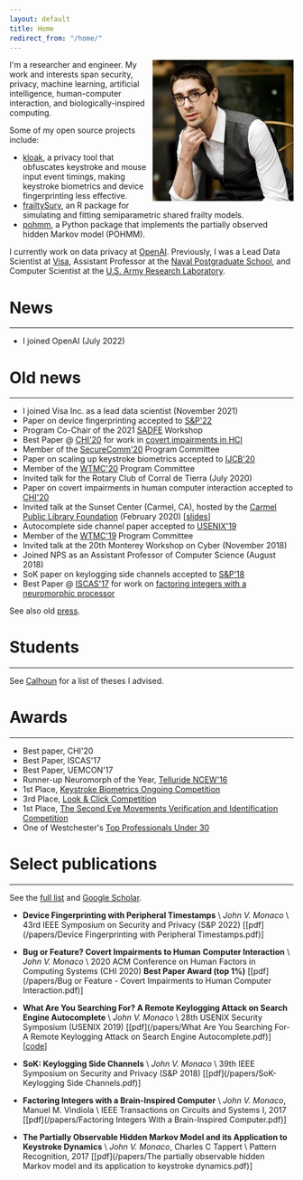 ```yaml
---
layout: default
title: Home
redirect_from: "/home/"
---
```


<img align="right" height="250" width="250" src="assets/monaco.jpeg" />

I'm a researcher and engineer. My work and interests span security, privacy, machine learning, artificial intelligence, human-computer interaction, and biologically-inspired computing.

Some of my open source projects include:

* [kloak](https://github.com/vmonaco/kloak), a privacy tool that obfuscates keystroke and mouse input event timings, making keystroke biometrics and device fingerprinting less effective.
* [frailtySurv](https://github.com/vmonaco/frailtySurv), an R package for simulating and fitting semiparametric shared frailty models.
* [pohmm](https://github.com/vmonaco/pohmm), a Python package that implements the partially observed hidden Markov model (POHMM).

I currently work on data privacy at [OpenAI](https://openai.com/). Previously, I was a Lead Data Scientist at [Visa](https://usa.visa.com/), Assistant Professor at the [Naval Postgraduate School](https://nps.edu/web/cs), and Computer Scientist at the [U.S. Army Research Laboratory](https://www.arl.army.mil/).

# News
***
* I joined OpenAI (July 2022)

# Old news
***
* I joined Visa Inc. as a lead data scientist (November 2021)
* Paper on device fingerprinting accepted to [S&P'22](http://www.ieee-security.org/TC/SP2022)
* Program Co-Chair of the 2021 [SADFE](http://sadfe.org/) Workshop
* Best Paper @ [CHI'20](https://chi2020.acm.org/) for work in [covert impairments in HCI](https://dl.acm.org/doi/abs/10.1145/3313831.3376832)
* Member of the [SecureComm'20](http://securecomm.org/call-for-papers/) Program Committee
* Paper on scaling up keystroke biometrics accepted to [IJCB'20](https://ieee-biometrics.org/ijcb2020/)
* Member of the [WTMC'20](http://wtmc.info/index.html) Program Committee
* Invited talk for the Rotary Club of Corral de Tierra (July 2020)
* Paper on covert impairments in human computer interaction accepted to [CHI'20](https://chi2020.acm.org/)
* Invited talk at the Sunset Center (Carmel, CA), hosted by the [Carmel Public Library Foundation](https://carmelpubliclibraryfoundation.org/events/upcoming-events-activities/) (February 2020) \[[slides](/slides/Big_data_big_brother.pdf)\]
* Autocomplete side channel paper accepted to [USENIX'19](https://www.usenix.org/conference/usenixsecurity19)
* Member of the [WTMC'19](http://wtmc.info/index2019.html) Program Committee
* Invited talk at the 20th Monterey Workshop on Cyber (November 2018)
* Joined NPS as an Assistant Professor of Computer Science (August 2018)
* SoK paper on keylogging side channels accepted to [S&P'18](https://www.ieee-security.org/TC/SP2018/)
* Best Paper @ [ISCAS'17](http://iscas2017.org/) for work on [factoring integers with a neuromorphic processor](https://arxiv.org/pdf/1703.03768.pdf)

See also old [press](/press).

# Students
***
See [Calhoun](https://calhoun.nps.edu/discover?filtertype=advisor&filter_relational_operator=equals&filter=Monaco%2C+John) for a list of theses I advised.

# Awards
***
* Best paper, CHI'20
* Best Paper, ISCAS'17
* Best Paper, UEMCON'17
* Runner-up Neuromorph of the Year, [Telluride NCEW'16](http://telluride.iniforum.ch/2016/)
* 1st Place, [Keystroke Biometrics Ongoing Competition](https://sites.google.com/site/btas16kboc/home)
* 3rd Place, [Look & Click Competition](http://www.kasprowski.pl/lac/)
* 1st Place, [The Second Eye Movements Verification and Identification Competition](http://www.emvic.org)
* One of Westchester's [Top Professionals Under 30](http://www.westchestermagazine.com/914-INC/Q2-2013/Wunderkinds-2013-John-Vincent-Monaco-24/)

# Select publications
***

See the [full list](/publications) and [Google Scholar](http://scholar.google.com/citations?user=iG64YJUAAAAJ&hl=en).

* **Device Fingerprinting with Peripheral Timestamps** \\
*John V. Monaco* \\
43rd IEEE Symposium on Security and Privacy (S&P 2022)  \[[pdf](/papers/Device Fingerprinting with Peripheral Timestamps.pdf)\]

* **Bug or Feature? Covert Impairments to Human Computer Interaction** \\
*John V. Monaco* \\
2020 ACM Conference on Human Factors in Computing Systems (CHI 2020) **Best Paper Award (top 1%)** \[[pdf](/papers/Bug or Feature - Covert Impairments to Human Computer Interaction.pdf)\]

* **What Are You Searching For? A Remote Keylogging Attack on Search Engine Autocomplete** \\
*John V. Monaco* \\
28th USENIX Security Symposium (USENIX 2019) \[[pdf](/papers/What Are You Searching For- A Remote Keylogging Attack on Search Engine Autocomplete.pdf)\] \[[code](https://github.com/vmonaco/kreep/)\]

* **SoK: Keylogging Side Channels** \\
*John V. Monaco* \\
39th IEEE Symposium on Security and Privacy (S&P 2018) \[[pdf](/papers/SoK- Keylogging Side Channels.pdf)\]

* **Factoring Integers with a Brain-Inspired Computer** \\
*John V. Monaco*, Manuel M. Vindiola \\
IEEE Transactions on Circuits and Systems I, 2017 \[[pdf](/papers/Factoring Integers With a Brain-Inspired Computer.pdf)\]

* **The Partially Observable Hidden Markov Model and its Application to Keystroke Dynamics** \\
*John V. Monaco*, Charles C Tappert \\
Pattern Recognition, 2017 \[[pdf](/papers/The partially observable hidden Markov model and its application to keystroke dynamics.pdf)\]
